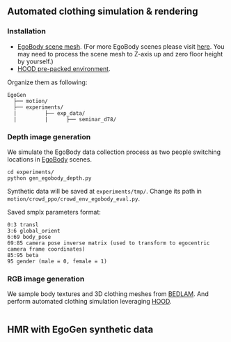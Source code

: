 ## Automated clothing simulation & rendering

### Installation

- [EgoBody scene mesh](https://polybox.ethz.ch/index.php/s/ivcPIYvsCcCIgs4). (For more EgoBody scenes please visit [here](https://sanweiliti.github.io/egobody/egobody.html). You may need to process the scene mesh to Z-axis up and zero floor height by yourself.)
- [HOOD pre-packed environment]().

Organize them as following:
```
EgoGen
  ├── motion/
  ├── experiments/
  |         ├── exp_data/
  |         |      ├── seminar_d78/
```

### Depth image generation

We simulate the EgoBody data collection process as two people switching locations in [EgoBody](https://sanweiliti.github.io/egobody/egobody.html) scenes.

```
cd experiments/
python gen_egobody_depth.py
```
Synthetic data will be saved at `experiments/tmp/`. Change its path in `motion/crowd_ppo/crowd_env_egobody_eval.py`.

Saved smplx parameters format:
```
0:3 transl
3:6 global_orient
6:69 body_pose
69:85 camera pose inverse matrix (used to transform to egocentric camera frame coordinates)
85:95 beta
95 gender (male = 0, female = 1)
```

### RGB image generation

We sample body textures and 3D clothing meshes from [BEDLAM](https://bedlam.is.tue.mpg.de/). And perform automated clothing simulation leveraging [HOOD](https://dolorousrtur.github.io/hood/).

```

```

## HMR with EgoGen synthetic data


